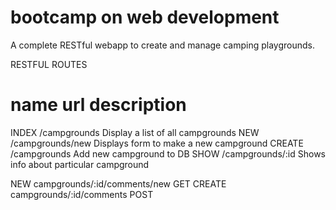 # bootcamp on web development

A complete RESTful webapp to create and manage camping playgrounds.

RESTFUL ROUTES

name      url         description
===============================================
INDEX   /campgrounds        Display a list of all campgrounds
NEW     /campgrounds/new    Displays form to make a new campground
CREATE  /campgrounds        Add new campground to DB
SHOW    /campgrounds/:id    Shows info about particular campground

NEW     campgrounds/:id/comments/new    GET
CREATE  campgrounds/:id/comments      POST
